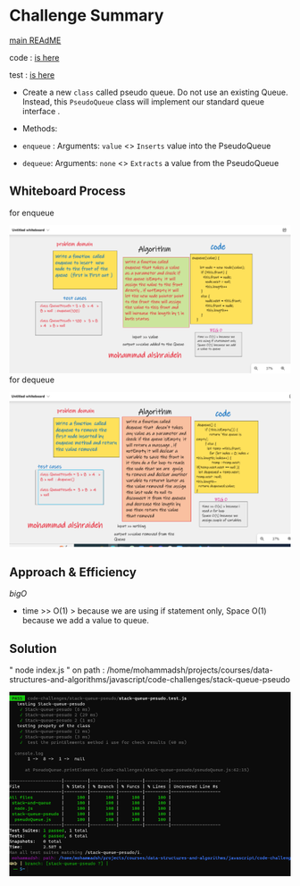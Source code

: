 # Challenge Summary
[main REAdME](../README.md)

 code : [ is here](./pseudoQueue.js)

 test : [is here](./__test__/stack-queue-pesudo.test.js)

- Create a new `class` called pseudo queue.
Do not use an existing Queue.
Instead, this `PseudoQueue` class will implement our standard queue interface .

- Methods:

- `enqueue`  :
Arguments: `value` <> `Inserts` value into the PseudoQueue
- `dequeue`:
Arguments: `none` <> `Extracts` a value from the PseudoQueue


## Whiteboard Process

for enqueue

![enqueue](./assets/test3.png)
for dequeue

![dequeue](./assets/test2.png)

## Approach & Efficiency

*bigO*

- time >> O(1) > because we are using if statement only,
Space O(1) because we add a value to queue.
## Solution

 " node index.js " on path : /home/mohammadsh/projects/courses/data-structures-and-algorithms/javascript/code-challenges/stack-queue-pseudo

![test and run](./assets/test.png)
